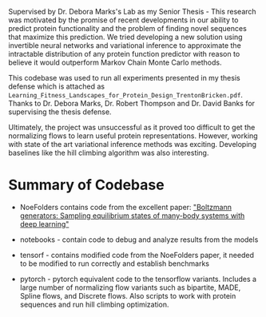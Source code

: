 
Supervised by Dr. Debora Marks's Lab as my Senior Thesis - This research was motivated by the promise of recent developments in our ability to predict protein functionality and the problem of finding novel sequences that maximize this prediction. We tried developing a new solution using invertible neural networks and variational inference to approximate the intractable distribution of any protein function predictor with reason to believe it would outperform Markov Chain Monte Carlo methods.

This codebase was used to run all experiments presented in my thesis defense which is attached as `Learning_Fitness_Landscapes_for_Protein_Design_TrentonBricken.pdf`. Thanks to Dr. Debora Marks, Dr. Robert Thompson and Dr. David Banks for supervising the thesis defense. 

Ultimately, the project was unsuccessful as it proved too difficult to get the normalizing flows to learn useful protein representations. However, working with state of the art variational inference methods was exciting. Developing baselines like the hill climbing algorithm was also interesting.

# Summary of Codebase

* NoeFolders contains code from the excellent paper: ["Boltzmann generators: Sampling equilibrium states of many-body systems with deep learning"](https://www.science.org/doi/10.1126/science.aaw1147)

* notebooks - contain code to debug and analyze results from the models

* tensorf - contains modified code from the NoeFolders paper, it needed to be modified to run correctly and establish benchmarks

* pytorch - pytorch equivalent code to the tensorflow variants. Includes a large number of normalizing flow variants such as bipartite, MADE, Spline flows, and Discrete flows. Also scripts to work with protein sequences and run hill climbing optimization. 
